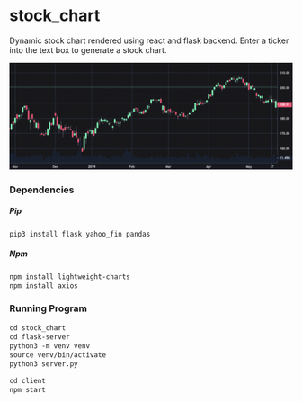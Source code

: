 # stock_chart
Dynamic stock chart rendered using react and flask backend. Enter a ticker into the text box to generate a stock chart.

![Stock Chart](https://github.com/arihanv/stock_chart/blob/main/Screen%20Shot%202022-02-18%20at%205.58.00%20PM.png)

### Dependencies

##### Pip
```
pip3 install flask yahoo_fin pandas
```

##### Npm
```
npm install lightweight-charts
npm install axios
```

### Running Program

```
cd stock_chart
cd flask-server
python3 -m venv venv
source venv/bin/activate
python3 server.py
```

```
cd client
npm start
```
